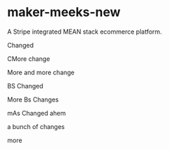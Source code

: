 # maker-meeks-new

A Stripe integrated MEAN stack ecommerce platform.


Changed

CMore change

More and more change


BS Changed


More Bs Changes


mAs Changed ahem

a bunch of changes


more